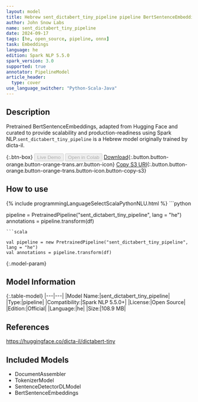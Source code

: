 ```yaml
---
layout: model
title: Hebrew sent_dictabert_tiny_pipeline pipeline BertSentenceEmbeddings from dicta-il
author: John Snow Labs
name: sent_dictabert_tiny_pipeline
date: 2024-09-17
tags: [he, open_source, pipeline, onnx]
task: Embeddings
language: he
edition: Spark NLP 5.5.0
spark_version: 3.0
supported: true
annotator: PipelineModel
article_header:
  type: cover
use_language_switcher: "Python-Scala-Java"
---
```


## Description

Pretrained BertSentenceEmbeddings, adapted from Hugging Face and curated to provide scalability and production-readiness using Spark NLP.`sent_dictabert_tiny_pipeline` is a Hebrew model originally trained by dicta-il.

{:.btn-box}
<button class="button button-orange" disabled>Live Demo</button>
<button class="button button-orange" disabled>Open in Colab</button>
[Download](https://s3.amazonaws.com/auxdata.johnsnowlabs.com/public/models/sent_dictabert_tiny_pipeline_he_5.5.0_3.0_1726587222694.zip){:.button.button-orange.button-orange-trans.arr.button-icon}
[Copy S3 URI](s3://auxdata.johnsnowlabs.com/public/models/sent_dictabert_tiny_pipeline_he_5.5.0_3.0_1726587222694.zip){:.button.button-orange.button-orange-trans.button-icon.button-copy-s3}

## How to use



<div class="tabs-box" markdown="1">
{% include programmingLanguageSelectScalaPythonNLU.html %}
```python

pipeline = PretrainedPipeline("sent_dictabert_tiny_pipeline", lang = "he")
annotations =  pipeline.transform(df)   

```
```scala

val pipeline = new PretrainedPipeline("sent_dictabert_tiny_pipeline", lang = "he")
val annotations = pipeline.transform(df)

```
</div>

{:.model-param}
## Model Information

{:.table-model}
|---|---|
|Model Name:|sent_dictabert_tiny_pipeline|
|Type:|pipeline|
|Compatibility:|Spark NLP 5.5.0+|
|License:|Open Source|
|Edition:|Official|
|Language:|he|
|Size:|108.9 MB|

## References

https://huggingface.co/dicta-il/dictabert-tiny

## Included Models

- DocumentAssembler
- TokenizerModel
- SentenceDetectorDLModel
- BertSentenceEmbeddings